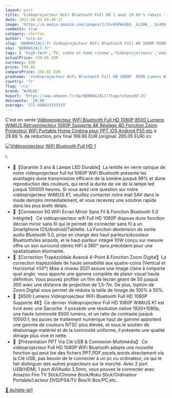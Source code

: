 ```yaml
---
layout: post
title: 'Vidéoprojecteur WiFi Bluetooth Full HD 1 avec 29.89 % rabais '
date: 2021-08-03 06:40:17
image: 'https://m.media-amazon.com/images/I/51+bhEWndbS._SL500_._SL400_.jpg'
comments: true
category: ofertas
author: 'tole.es'
slug: 'B08KW124L7-fr Vidéoprojecteur WiFi Bluetooth Full HD 1080P 8500 Lumens...'
sku: 'B08KW124L7-fr'
tags: [ 'High-Tech','TV, vidéo et home cinéma','Vidéoprojecteurs','wimius', ]
actualPrice: 199.86 EUR
currency: EUR
price: 199.86
comparePrice: 285.05 EUR
prodname: 'Vidéoprojecteur WiFi Bluetooth Full HD 1080P  8500 Lumens WiMiUS Rétroprojecteur 1080P Supporte 4K Réglage 4D Fonction Zoom Projecteur WiFi Portable Home Cinéma pour PPT iOS Android PS5 etc'
country: 'fr'
flag: '🇫🇷'
brand: 'WiMiUS'
buyurl: 'https://www.amazon.fr/dp/B08KW124L7/?tag=tolees0d-21'
descuento: '29.89'
average: '272.690833333333'
---
```


C'est en vente [Vidéoprojecteur WiFi Bluetooth Full HD 1080P  8500 Lumens WiMiUS Rétroprojecteur 1080P Supporte 4K Réglage 4D Fonction Zoom Projecteur WiFi Portable Home Cinéma pour PPT iOS Android PS5 etc](https://www.amazon.fr/dp/B08KW124L7/?tag=tolees0d-21)  à  29.89 % de réduction, prix final  199.86 EUR (original: 285.05 EUR) ici:

[![Vidéoprojecteur WiFi Bluetooth Full HD 1](https://m.media-amazon.com/images/I/51+bhEWndbS._SL500_._SL400_.jpg)](https://www.amazon.fr/dp/B08KW124L7/?tag=tolees0d-21)

ℹ️:

- 💖【Garantie 3 ans & Lampe LED Durable】La lentille en verre optique de notre vidéoprojecteur full hd 1080P WiFi Bluetooth présente les avantages dune transmission efficace de la lumière jusquà 99% et dune reproduction des couleurs, qui rend la durée de vie de la lampe led jusquà 100000 heures. Si vous avez une question sur notre vidéoprojecteur WiMiUS K1, veuillez contacter notre mail SAV dans le mode demploi immédiatement, et vous recevrez une solution rapide dans les plus brefs délais.
- 💖【Connexion 5G WiFi Écran Miroir Sans Fil & Fonction Bluetooth 5.0 Intégrée】 Ce vidéoprojecteur wifi Full HD 1080P dispose dune fonction décran miroir sans fil qui le permet de connecter sans fil à un Smartphone IOS/Android/Tablette. La Fonction dextension de sortie audio Bluetooth 5.0, prise en charge des haut-parleurs/écouteur Bluetooth/les airpods, et le haut-parleur intégré 10W conçu sur mesure offre un son surround stéréo HiFi à 360° sans précédent pour une spatialisation étonnante.
- 💖【Correction Trapézoïdale Avancé 4-Point & Fonction Zoom Digital】La correction trapézoïdale de haute sensibilité aux quatre-coins (Vertical et Horizontal ±50°) Mise à niveau 2021 assure une image claire à nimporte quel angle, vous apporte une gamme complète de plaisir visuel haute définition. Vous pouvez profiter un film de lécran géant de 50 jusquà 300 avec une distance de projection de 1,5-7m. De plus, loption de Zoom Digital vous permet de réduire la taille de limage de 100% à 50%.
- 💖【8500 Lumens Vidéoprojecteur WiFi Bluetooth Full HD 1080P Supporte 4K】Ce dernier Vidéoprojecteur Full HD 1080P WiMiUS K1 est livré avec une Sacoche. Il possède une résolution native 1920*1080p, une haute luminosité 8500 lumens, et un ratio de contraste jusquà 10000:1, les puces de traitement numérique haut de gamme apportent une gamme de couleurs NTSC plus élevée, et sous le soutien de létalonnage matériel et de la luminosité uniforme, il présente une qualité dimage plus vive et nette.
- 💖【Présentation PPT Via Clé USB & Connexion Multimédia】 Ce vidéoprojecteur Full HD 1080P WiFi Bluetooth adopte une nouvelle fonction qui peut lire des fichers PPT,PDF,excels,words directement via la Clé USB, pas besoin de le connecter à un pc ou ordinateur, ce qui le fait distinguer des autres projecteurs sur le marché. Avec 2 port USB/HDMI, 1 port AV/Audio 3,5mm, vous pouvez le connecter avec Amazon Fire TV Stick/Chrome Book/Roku Stick/Ordinateur Portable/Lecteur DVD/PS4/TV Box/X-Box/PC,etc.

[🛒 Achète-le!!](https://www.amazon.fr/dp/B08KW124L7/?tag=tolees0d-21)

